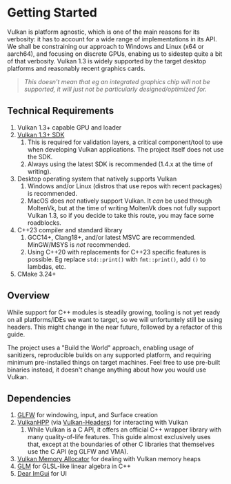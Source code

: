 # Getting Started

Vulkan is platform agnostic, which is one of the main reasons for its verbosity: it has to account for a wide range of implementations in its API. We shall be constraining our approach to Windows and Linux (x64 or aarch64), and focusing on discrete GPUs, enabing us to sidestep quite a bit of that verbosity. Vulkan 1.3 is widely supported by the target desktop platforms and reasonably recent graphics cards.

> _This doesn't mean that eg an integrated graphics chip will not be supported, it will just not be particularly designed/optimized for._

## Technical Requirements

1. Vulkan 1.3+ capable GPU and loader
1. [Vulkan 1.3+ SDK](https://vulkan.lunarg.com/sdk/home)
    1. This is required for validation layers, a critical component/tool to use when developing Vulkan applications. The project itself does not use the SDK.
    1. Always using the latest SDK is recommended (1.4.x at the time of writing).
1. Desktop operating system that natively supports Vulkan
    1. Windows and/or Linux (distros that use repos with recent packages) is recommended.
    1. MacOS does _not_ natively support Vulkan. It _can_ be used through MoltenVk, but at the time of writing MoltenVk does not fully support Vulkan 1.3, so if you decide to take this route, you may face some roadblocks.
1. C++23 compiler and standard library
    1. GCC14+, Clang18+, and/or latest MSVC are recommended. MinGW/MSYS is _not_ recommended.
    1. Using C++20 with replacements for C++23 specific features is possible. Eg replace `std::print()` with `fmt::print()`, add `()` to lambdas, etc.
1. CMake 3.24+

## Overview

While support for C++ modules is steadily growing, tooling is not yet ready on all platforms/IDEs we want to target, so we will unfortuntely still be using headers. This might change in the near future, followed by a refactor of this guide.

The project uses a "Build the World" approach, enabling usage of sanitizers, reproducible builds on any supported platform, and requiring minimum pre-installed things on target machines. Feel free to use pre-built binaries instead, it doesn't change anything about how you would use Vulkan.

## Dependencies

1. [GLFW](https://github.com/glfw/glfw) for windowing, input, and Surface creation
1. [VulkanHPP](https://github.com/KhronosGroup/Vulkan-Hpp) (via [Vulkan-Headers](https://github.com/KhronosGroup/Vulkan-Headers)) for interacting with Vulkan
    1. While Vulkan is a C API, it offers an official C++ wrapper library with many quality-of-life features. This guide almost exclusively uses that, except at the boundaries of other C libraries that themselves use the C API (eg GLFW and VMA).
1. [Vulkan Memory Allocator](https://github.com/GPUOpen-LibrariesAndSDKs/VulkanMemoryAllocator/) for dealing with Vulkan memory heaps
1. [GLM](https://github.com/g-truc/glm) for GLSL-like linear algebra in C++
1. [Dear ImGui](https://github.com/ocornut/imgui) for UI